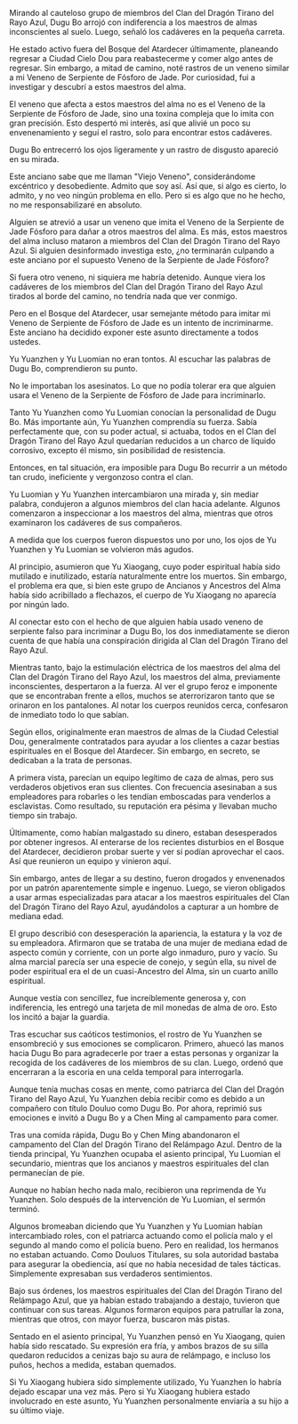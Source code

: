 
Mirando al cauteloso grupo de miembros del Clan del Dragón Tirano del Rayo Azul, Dugu Bo arrojó con indiferencia a los maestros de almas inconscientes al suelo. Luego, señaló los cadáveres en la pequeña carreta.

He estado activo fuera del Bosque del Atardecer últimamente, planeando regresar a Ciudad Cielo Dou para reabastecerme y comer algo antes de regresar. Sin embargo, a mitad de camino, noté rastros de un veneno similar a mi Veneno de Serpiente de Fósforo de Jade. Por curiosidad, fui a investigar y descubrí a estos maestros del alma.

El veneno que afecta a estos maestros del alma no es el Veneno de la Serpiente de Fósforo de Jade, sino una toxina compleja que lo imita con gran precisión. Esto despertó mi interés, así que alivié un poco su envenenamiento y seguí el rastro, solo para encontrar estos cadáveres.

Dugu Bo entrecerró los ojos ligeramente y un rastro de disgusto apareció en su mirada.

Este anciano sabe que me llaman "Viejo Veneno", considerándome excéntrico y desobediente. Admito que soy así. Así que, si algo es cierto, lo admito, y no veo ningún problema en ello. Pero si es algo que no he hecho, no me responsabilizaré en absoluto.

Alguien se atrevió a usar un veneno que imita el Veneno de la Serpiente de Jade Fósforo para dañar a otros maestros del alma. Es más, estos maestros del alma incluso mataron a miembros del Clan del Dragón Tirano del Rayo Azul. Si alguien desinformado investiga esto, ¿no terminarán culpando a este anciano por el supuesto Veneno de la Serpiente de Jade Fósforo?

Si fuera otro veneno, ni siquiera me habría detenido. Aunque viera los cadáveres de los miembros del Clan del Dragón Tirano del Rayo Azul tirados al borde del camino, no tendría nada que ver conmigo.

Pero en el Bosque del Atardecer, usar semejante método para imitar mi Veneno de Serpiente de Fósforo de Jade es un intento de incriminarme. Este anciano ha decidido exponer este asunto directamente a todos ustedes.

Yu Yuanzhen y Yu Luomian no eran tontos. Al escuchar las palabras de Dugu Bo, comprendieron su punto.

No le importaban los asesinatos. Lo que no podía tolerar era que alguien usara el Veneno de la Serpiente de Fósforo de Jade para incriminarlo.

Tanto Yu Yuanzhen como Yu Luomian conocían la personalidad de Dugu Bo. Más importante aún, Yu Yuanzhen comprendía su fuerza. Sabía perfectamente que, con su poder actual, si actuaba, todos en el Clan del Dragón Tirano del Rayo Azul quedarían reducidos a un charco de líquido corrosivo, excepto él mismo, sin posibilidad de resistencia.

Entonces, en tal situación, era imposible para Dugu Bo recurrir a un método tan crudo, ineficiente y vergonzoso contra el clan.

Yu Luomian y Yu Yuanzhen intercambiaron una mirada y, sin mediar palabra, condujeron a algunos miembros del clan hacia adelante. Algunos comenzaron a inspeccionar a los maestros del alma, mientras que otros examinaron los cadáveres de sus compañeros.

A medida que los cuerpos fueron dispuestos uno por uno, los ojos de Yu Yuanzhen y Yu Luomian se volvieron más agudos.

Al principio, asumieron que Yu Xiaogang, cuyo poder espiritual había sido mutilado e inutilizado, estaría naturalmente entre los muertos. Sin embargo, el problema era que, si bien este grupo de Ancianos y Ancestros del Alma había sido acribillado a flechazos, el cuerpo de Yu Xiaogang no aparecía por ningún lado.

Al conectar esto con el hecho de que alguien había usado veneno de serpiente falso para incriminar a Dugu Bo, los dos inmediatamente se dieron cuenta de que había una conspiración dirigida al Clan del Dragón Tirano del Rayo Azul.

Mientras tanto, bajo la estimulación eléctrica de los maestros del alma del Clan del Dragón Tirano del Rayo Azul, los maestros del alma, previamente inconscientes, despertaron a la fuerza. Al ver el grupo feroz e imponente que se encontraban frente a ellos, muchos se aterrorizaron tanto que se orinaron en los pantalones. Al notar los cuerpos reunidos cerca, confesaron de inmediato todo lo que sabían.

Según ellos, originalmente eran maestros de almas de la Ciudad Celestial Dou, generalmente contratados para ayudar a los clientes a cazar bestias espirituales en el Bosque del Atardecer. Sin embargo, en secreto, se dedicaban a la trata de personas.

A primera vista, parecían un equipo legítimo de caza de almas, pero sus verdaderos objetivos eran sus clientes. Con frecuencia asesinaban a sus empleadores para robarles o les tendían emboscadas para venderlos a esclavistas. Como resultado, su reputación era pésima y llevaban mucho tiempo sin trabajo.

Últimamente, como habían malgastado su dinero, estaban desesperados por obtener ingresos. Al enterarse de los recientes disturbios en el Bosque del Atardecer, decidieron probar suerte y ver si podían aprovechar el caos. Así que reunieron un equipo y vinieron aquí.

Sin embargo, antes de llegar a su destino, fueron drogados y envenenados por un patrón aparentemente simple e ingenuo. Luego, se vieron obligados a usar armas especializadas para atacar a los maestros espirituales del Clan del Dragón Tirano del Rayo Azul, ayudándolos a capturar a un hombre de mediana edad.

El grupo describió con desesperación la apariencia, la estatura y la voz de su empleadora. Afirmaron que se trataba de una mujer de mediana edad de aspecto común y corriente, con un porte algo inmaduro, puro y vacío. Su alma marcial parecía ser una especie de conejo, y según ella, su nivel de poder espiritual era el de un cuasi-Ancestro del Alma, sin un cuarto anillo espiritual.

Aunque vestía con sencillez, fue increíblemente generosa y, con indiferencia, les entregó una tarjeta de mil monedas de alma de oro. Esto los incitó a bajar la guardia.

Tras escuchar sus caóticos testimonios, el rostro de Yu Yuanzhen se ensombreció y sus emociones se complicaron. Primero, ahuecó las manos hacia Dugu Bo para agradecerle por traer a estas personas y organizar la recogida de los cadáveres de los miembros de su clan. Luego, ordenó que encerraran a la escoria en una celda temporal para interrogarla.

Aunque tenía muchas cosas en mente, como patriarca del Clan del Dragón Tirano del Rayo Azul, Yu Yuanzhen debía recibir como es debido a un compañero con título Douluo como Dugu Bo. Por ahora, reprimió sus emociones e invitó a Dugu Bo y a Chen Ming al campamento para comer.

Tras una comida rápida, Dugu Bo y Chen Ming abandonaron el campamento del Clan del Dragón Tirano del Relámpago Azul. Dentro de la tienda principal, Yu Yuanzhen ocupaba el asiento principal, Yu Luomian el secundario, mientras que los ancianos y maestros espirituales del clan permanecían de pie.

Aunque no habían hecho nada malo, recibieron una reprimenda de Yu Yuanzhen. Solo después de la intervención de Yu Luomian, el sermón terminó.

Algunos bromeaban diciendo que Yu Yuanzhen y Yu Luomian habían intercambiado roles, con el patriarca actuando como el policía malo y el segundo al mando como el policía bueno. Pero en realidad, los hermanos no estaban actuando. Como Douluos Titulares, su sola autoridad bastaba para asegurar la obediencia, así que no había necesidad de tales tácticas. Simplemente expresaban sus verdaderos sentimientos.

Bajo sus órdenes, los maestros espirituales del Clan del Dragón Tirano del Relámpago Azul, que ya habían estado trabajando a destajo, tuvieron que continuar con sus tareas. Algunos formaron equipos para patrullar la zona, mientras que otros, con mayor fuerza, buscaron más pistas.

Sentado en el asiento principal, Yu Yuanzhen pensó en Yu Xiaogang, quien había sido rescatado. Su expresión era fría, y ambos brazos de su silla quedaron reducidos a cenizas bajo su aura de relámpago, e incluso los puños, hechos a medida, estaban quemados.

Si Yu Xiaogang hubiera sido simplemente utilizado, Yu Yuanzhen lo habría dejado escapar una vez más. Pero si Yu Xiaogang hubiera estado involucrado en este asunto, Yu Yuanzhen personalmente enviaría a su hijo a su último viaje.